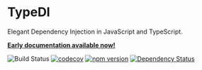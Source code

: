 # TypeDI

Elegant Dependency Injection in JavaScript and TypeScript.

[**Early documentation available now!**](https://649cc5a61da646095875bec1--earnest-chebakia-537b95.netlify.app/docs/getting-started)

![Build Status](https://github.com/typestack/typedi/workflows/CI/badge.svg)
[![codecov](https://codecov.io/gh/typestack/typedi/branch/master/graph/badge.svg)](https://codecov.io/gh/typestack/typedi)
[![npm version](https://badge.fury.io/js/typedi.svg)](https://badge.fury.io/js/typedi)
[![Dependency Status](https://david-dm.org/typestack/typedi.svg)](https://david-dm.org/typestack/typedi)
